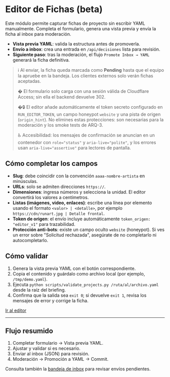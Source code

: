 # Editor de Fichas (beta)

Este módulo permite capturar fichas de proyecto sin escribir YAML manualmente. Completa el formulario, genera una vista previa y envía la ficha al inbox para moderación.

- **Vista previa YAML**: valida la estructura antes de promoverla.
- **Envío a inbox**: crea una entrada en `/api/decisiones` lista para revisión.
- **Siguiente paso**: tras la moderación, el flujo `Promote Inbox → YAML` generará la ficha definitiva.

> ℹ️ Al enviar, la ficha queda marcada como **Pending** hasta que el equipo la apruebe en la bandeja. Los clientes externos solo verán fichas aceptadas.
>
> � El formulario solo carga con una sesión válida de Cloudflare Access; sin ella el backend devuelve 302.
>
> �🔒 El editor añade automáticamente el token secreto configurado en `RUN_EDITOR_TOKEN`, un campo honeypot `website` y una pista de origen (`origin_hint`). No elimines estas protecciones: son necesarias para la moderación y los smoke tests de ARQ-3.
>
> ♿️ Accesibilidad: los mensajes de confirmación se anuncian en un contenedor con `role="status"` y `aria-live="polite"`, y los errores usan `aria-live="assertive"` para lectores de pantalla.

## Cómo completar los campos

- **Slug**: debe coincidir con la convención `aaaa-nombre-artista` en minúsculas.
- **URLs**: solo se admiten direcciones `https://`.
- **Dimensiones**: ingresa números y selecciona la unidad. El editor convertirá los valores a centímetros.
- **Listas (imágenes, video, enlaces)**: escribe una línea por elemento usando el formato `<valor> | <detalle>`, por ejemplo `https://cdn/runart.jpg | Detalle frontal`.
- **Token de origen**: el envío incluye automáticamente `token_origen: "editor_v1"` para trazabilidad.
- **Protección anti-bots**: existe un campo oculto `website` (honeypot). Si ves un error sobre "Solicitud rechazada", asegúrate de no completarlo ni autocompletarlo.

## Cómo validar

1. Genera la vista previa YAML con el botón correspondiente.
2. Copia el contenido y guárdalo como archivo local (por ejemplo, `/tmp/demo.yaml`).
3. Ejecuta `python scripts/validate_projects.py /ruta/al/archivo.yaml` desde la raíz del briefing.
4. Confirma que la salida sea `exit 0`; si devuelve `exit 1`, revisa los mensajes de error y corrige la ficha.

[Ir al editor](editor.md)

---

## Flujo resumido
1. Completar formulario → Vista previa YAML.
2. Ajustar y validar si es necesario.
3. Enviar al inbox (JSON) para revisión.
4. Moderación → Promoción a YAML → Commit.

Consulta también la [bandeja de inbox](../inbox/index.md) para revisar envíos pendientes.
